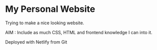 # My Personal Website

Trying to make a nice looking website.

AIM : Include as much CSS, HTML and frontend knowledge I can into it. 

Deployed with Netlify from Git
